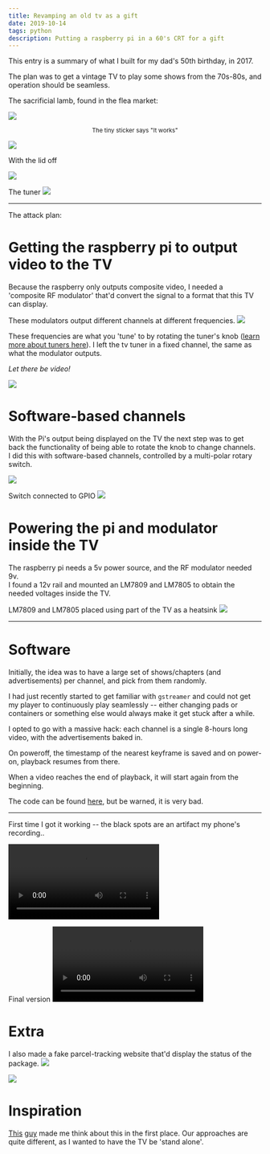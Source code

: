 ```yaml
---
title: Revamping an old tv as a gift
date: 2019-10-14
tags: python
description: Putting a raspberry pi in a 60's CRT for a gift
---
```

This entry is a summary of what I built for my dad's 50th birthday, in 2017.

The plan was to get a vintage TV to play some shows from the 70s-80s, and
operation should be seamless.

The sacrificial lamb, found in the flea market:

![](/images/old-tv/front.jpg)
<center><small>The tiny sticker says "It works"</small></center>

![](/images/old-tv/back.jpg)


With the lid off

![](/images/old-tv/insides.jpg)

The tuner
![](/images/old-tv/sintonizador.jpg)


---

The attack plan:

# Getting the raspberry pi to output video to the TV

Because the raspberry only outputs composite video, I needed a 'composite RF
modulator' that'd convert the signal to a format that this TV can display.

These modulators output different channels at different frequencies.
![](/images/old-tv/rca-rf.jpg)

These frequencies are what you 'tune' to by rotating the tuner's knob ([learn more about tuners here](https://hackaday.com/2016/07/11/not-quite-101-uses-for-an-analog-uhf-tv-tuner/)).
I left the tv tuner in a fixed channel, the same as what the modulator outputs.

*Let there be video!*

![](/images/old-tv/firstboot.jpg)

# Software-based channels

With the Pi's output being displayed on the TV the next step was to get back the
functionality of being able to rotate the knob to change channels.  
I did this with software-based channels, controlled by a multi-polar rotary switch.

![](/images/old-tv/selector-side.jpg)

Switch connected to GPIO 
![](/images/old-tv/switch-gpio.jpg)


# Powering the pi and modulator inside the TV

The raspberry pi needs a 5v power source, and the RF modulator needed 9v.  
I found a 12v rail and mounted an LM7809 and LM7805 to obtain the needed
voltages inside the TV.

LM7809 and LM7805 placed using part of the TV as a heatsink
![](/images/old-tv/7805.jpg)

---


# Software

Initially, the idea was to have a large set of shows/chapters (and
advertisements) per channel, and pick from them randomly.

I had just recently started to get familiar with `gstreamer` and could not get
my player to continuously play seamlessly -- either changing pads or containers
or something else would always make it get stuck after a while.

I opted to go with a massive hack: each channel is a single 8-hours long video,
with the advertisements baked in.

On poweroff, the timestamp of the nearest keyframe is saved and on power-on,
playback resumes from there.

When a video reaches the end of playback, it will start again from the
beginning.

The code can be found [here](https://github.com/DavidVentura/old-tv), but be
warned, it is very bad.


---

First time I got it working -- the black spots are an artifact my phone's
recording..

<video controls="true"><source src="videos/old-tv/tv-first-working-day.mp4"></video>

Final version
<video controls="true"><source src="videos/old-tv/tv-finished.mp4"></video>

# Extra

I also made a fake parcel-tracking website that'd display the status of the package.
![](/images/old-tv/tracking-1.png)


![](/images/old-tv/tracking-2.png)

# Inspiration


[This](https://hackaday.com/2017/02/23/bring-saturday-mornings-back-to-life-with-this-cartoon-server/) [guy](https://twitter.com/FozzTexx/status/825358304515747840) made me think about this in the first place.
Our approaches are quite different, as I wanted to have the TV be 'stand alone'.

